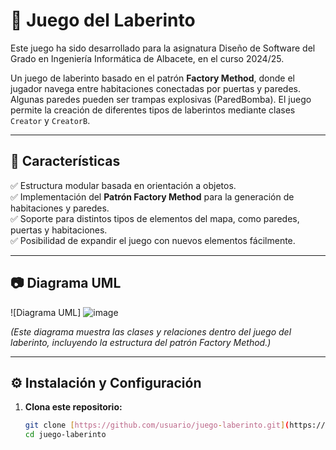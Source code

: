 # 🏰 Juego del Laberinto

Este juego ha sido desarrollado para la asignatura Diseño de Software del Grado en Ingeniería Informática de Albacete, en el curso 2024/25.

Un juego de laberinto basado en el patrón **Factory Method**, donde el jugador navega entre habitaciones conectadas por puertas y paredes. Algunas paredes pueden ser trampas explosivas (ParedBomba). El juego permite la creación de diferentes tipos de laberintos mediante clases `Creator` y `CreatorB`.

---

## 📌 Características

✅ Estructura modular basada en orientación a objetos.  
✅ Implementación del **Patrón Factory Method** para la generación de habitaciones y paredes.  
✅ Soporte para distintos tipos de elementos del mapa, como paredes, puertas y habitaciones.  
✅ Posibilidad de expandir el juego con nuevos elementos fácilmente.  

---

## 📷 Diagrama UML

![Diagrama UML]
![image](https://github.com/user-attachments/assets/94003741-e5d0-4d05-8ac6-e0357f9aabfe)


*(Este diagrama muestra las clases y relaciones dentro del juego del laberinto, incluyendo la estructura del patrón Factory Method.)*  

---

## ⚙️ Instalación y Configuración

1. **Clona este repositorio:**
   ```sh
   git clone [https://github.com/usuario/juego-laberinto.git](https://github.com/sergiofm-04/JuegoLaberintoDS_Python.git)
   cd juego-laberinto
